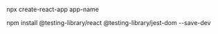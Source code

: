 npx create-react-app app-name

npm install @testing-library/react @testing-library/jest-dom --save-dev
